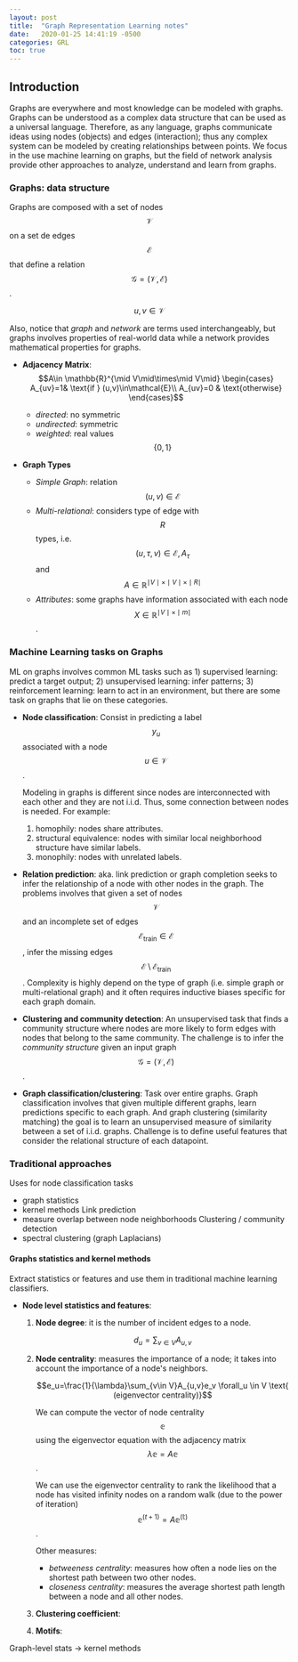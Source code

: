 ```yaml
---
layout: post
title:  "Graph Representation Learning notes"
date:   2020-01-25 14:41:19 -0500
categories: GRL
toc: true
---
```


## Introduction

Graphs are everywhere and most knowledge can be modeled with graphs. Graphs can be understood as a complex data structure that can be used as a universal language. Therefore, as any language, graphs communicate ideas using nodes (objects) and edges (interaction); thus any complex system can be modeled by creating relationships between points. We focus in the use machine learning on graphs, but the field of network analysis provide other approaches to analyze, understand and learn from graphs.

### Graphs: data structure
Graphs are composed with a set of nodes $$\mathcal{V}$$ on a set de edges $$\mathcal{E}$$ that define a relation $$\mathcal{G}=(\mathcal{V}, \mathcal{E})$$.

$$u,v\in\mathcal{V}$$

Also, notice that *graph* and *network* are terms used interchangeably, but graphs involves properties of real-world data while a network provides mathematical properties for graphs.

- **Adjacency Matrix**: $$A\in \mathbb{R}^{\mid V\mid\times\mid V\mid}
\begin{cases}
    A_{uv}=1& \text{if } (u,v)\in\mathcal{E}\\
    A_{uv}=0              & \text{otherwise}
\end{cases}$$
  - *directed*: no symmetric
  - *undirected*: symmetric
  - *weighted*: real values $$\{0,1\}$$

- **Graph Types**
  - *Simple Graph*: relation $$(u,v)\in\mathcal{E}$$
  - *Multi-relational*: considers type of edge with $$R$$ types, i.e. $$(u,\tau,v)\in\mathcal{E}, A_\tau$$ and $$A\in\mathbb{R}^{\mid V\mid\times\mid V\mid\times\mid R\mid}$$
  - *Attributes*: some graphs have information associated with each node $$X\in\mathbb{R}^{\mid V\mid\times\mid m\mid}$$.

### Machine Learning tasks on Graphs
ML on graphs involves common ML tasks such as 1) supervised learning: predict a target output; 2) unsupervised learning: infer patterns; 3) reinforcement learning: learn to act in an environment, but there are some task on graphs that lie on these categories.

- **Node classification**: Consist in predicting a label $$y_u$$ associated with a node $$u\in\mathcal{V}$$.

  Modeling in graphs is different since nodes are interconnected with each other and they are not i.i.d. Thus, some connection between nodes is needed. For example:
  1. homophily: nodes share attributes.
  2. structural equivalence: nodes with similar local neighborhood structure have similar labels.
  3. monophily: nodes with unrelated labels.

- **Relation prediction**: aka. link prediction or graph completion seeks to infer the relationship of a node with other nodes in the graph. The problems involves that given a set of nodes $$\mathcal{V}$$ and an incomplete set of edges $$\mathcal{E}_{\text{train}}\in\mathcal{E}$$, infer the missing edges $$\mathcal{E}\setminus\mathcal{E}_{\text{train}}$$. Complexity is highly depend on the type of graph (i.e. simple graph or multi-relational graph) and it often requires inductive biases specific for each graph domain.

- **Clustering and community detection**: An unsupervised task that finds a community structure where nodes are more likely to form edges with nodes that belong to the same community. The challenge is to infer the *community structure* given an input graph $$\mathcal{G}=(\mathcal{V},\mathcal{E})$$.


- **Graph classification/clustering**: Task over entire graphs. Graph classification involves that given multiple different graphs, learn predictions specific to each graph. And graph clustering (similarity matching) the goal is to learn an unsupervised measure of similarity between a set of i.i.d. graphs. Challenge is to define useful features that consider the relational structure of each datapoint.

### Traditional approaches
Uses for node classification tasks
- graph statistics
- kernel methods
Link prediction
- measure overlap between node neighborhoods
Clustering / community detection
- spectral clustering (graph Laplacians)

#### Graphs statistics and kernel methods
Extract statistics or features and use them in traditional machine learning classifiers.
- **Node level statistics and features**:
  1. **Node degree**: it is the number of incident edges to a node.

      $$d_u=\sum_{v\in V}A_{u,v}$$
  2. **Node centrality**: measures the importance of a node; it takes into account the importance of a node's neighbors.

      $$e_u=\frac{1}{\lambda}\sum_{v\in V}A_{u,v}e_v \forall_u \in V \text{   (eigenvector centrality)}$$

      We can compute the vector of node centrality $$\mathbb{e}$$ using the eigenvector equation with the adjacency matrix $$\lambda\mathbb{e}=A\mathbb{e}$$.

      We can use the eigenvector centrality to rank the likelihood that a node has visited infinity nodes on a random walk (due to the power of iteration) $$\mathbb{e}^{(t+1)}=A\mathbb{e^{(t)}}$$.

      Other measures:
        - _betweeness centrality_: measures how often a node lies on the shortest path between two other nodes.
        - _closeness centrality_: measures the average shortest path length between a node and all other nodes.

    3. **Clustering coefficient**:
    3. **Motifs**:




Graph-level stats -> kernel methods
